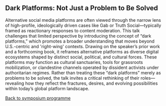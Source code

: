 ## Dark Platforms: Not Just a Problem to Be Solved

Alternative social media platforms are often viewed through the narrow lens of high-profile, ideologically driven cases like Gab or Truth Social—typically framed as reactionary responses to content moderation. This talk challenges that limited perspective by introducing the concept of “dark platforms,” which promotes a broader understanding that moves beyond U.S.-centric and 'right-wing' contexts. Drawing on the speaker’s prior work and a forthcoming book, it reframes alternative platforms as diverse digital ecosystems shaped by distinct social, political, and cultural forces. These platforms may function as cultural sanctuaries, tools for grassroots mobilization, or clandestine channels operated by dissident activists under authoritarian regimes. Rather than treating these “dark platforms” merely as problems to be solved, the talk invites a critical rethinking of their roles—revealing how they reflect the fractures, desires, and evolving possibilities within today’s global platform landscape.

[Back to symposium programme](https://digsum.org/dda)